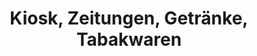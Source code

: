 ---
title: "Kiosk, Zeitungen, Getränke, Tabakwaren"
url: /grevenbroich/kiosk-zeitungen-getraenke-tabakwaren/
shop: Kiosk
---